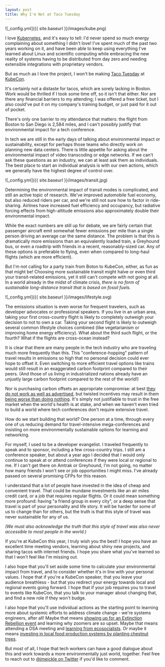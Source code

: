 ```yaml
---
layout: post
title: Why I'm Not at Taco Tuesday
---
```


![_config.yml]({{ site.baseurl }}/images/kube.png)

I love [Kubernetes](https://kubernetes.io/), and it's easy to tell: I'd never spend so much energy complaining about something I didn't love! I've spent much of the past two years working on it, and have been able to keep using everything I've learned about Linux and scientific computing while embracing the new reality of systems having to be distributed from day zero and needing extensible integrations with proprietary vendors.

But as much as I love the project, I won't be making [Taco Tuesday](https://kccncna19.sched.com/event-goers/6172742a809d943d43633001b4ff1ce5) at [KubeCon](https://events19.linuxfoundation.org/events/kubecon-cloudnativecon-north-america-2019/).
<!--more-->

 It's certainly not a distaste for tacos, which are sorely lacking in Boston. Work would be thrilled if I took some time off, so it isn't that either. Nor are there any financial barriers to my attending; I was offered a free ticket, but I also could've put it on my company's training budget, or just paid for it out of pocket.

There's only one barrier to my attendance that matters: the flight from Boston to San Diego is 2,584 miles, and I can't possibly justify that environmental impact for a tech conference.

In tech we are still in the early days of talking about environmental impact or sustainability, except for perhaps those teams who directly work on planning new data centers. There is little appetite for asking about the environmental impact of video transcoding or edge networks. If we can't ask these questions as an industry, we can at least ask them as individuals. The best place to start an individual analysis is with our own actions, which we generally have the highest degree of control over.

![_config.yml]({{ site.baseurl }}/images/transit.jpg)

Determining the environmental impact of transit modes is complicated, and still an active topic of research. We've improved automobile fuel economy, but also reduced riders per car, and we're still not sure how to factor in ride-sharing. Airlines have increased fuel efficiency and occupancy, but radiative forcing effects from high-altitude emissions also approximately double their environmental impact.

While the exact numbers are still up for debate, we are fairly certain that passenger aircraft emit somewhat fewer emissions per mile than a single person driving an average car the same distance. The problem is that this is dramatically more emissions than an equivalently loaded train, a Greyhound bus, or even a roadtrip with friends in a recent, reasonably-sized car. Any of these options is preferable to flying, even when compared to long-haul flights (which are more efficient).

But I'm not calling for a party train from Boton to KubeCon, either, as fun as that might be! Choosing more sustainable transit might halve or even third your transit-related emissions, yet it still can't compete with not going at all. In a world already in the midst of climate crisis, _there is no form of sustainable long-distance transit that is based on fossil fuels_.

![_config.yml]({{ site.baseurl }}/images/lifestyle.svg)

The emissions situation is even worse for frequent travelers, such as developer advocates or professional speakers. If you live in an urban area, taking your first cross-country flight is likely to completely outweigh your decision to not to own a car. Taking your second flight is likely to outweigh several common lifestyle choices combined (like vegetarianism or improving home energy efficiency). What about the third such flight, or the fourth? What if the flights are cross-ocean instead?

It is clear that there are many people in the tech industry who are traveling much more frequently than this. This "conference-hopping" pattern of travel results in emissions so high that no personal decision could ever hope to offset it. Even switching to more efficient travel options like trains would still result in an exaggerated carbon footprint compared to their peers. (And those of us living in industrialized nations already have an unjustly large carbon footprint compared to the rest of the world!)

Nor is purchasing carbon offsets an appropriate compromise: at best [they do not work as well as advertised](https://www.csmonitor.com/Environment/2010/0420/Buying-carbon-offsets-may-ease-eco-guilt-but-not-global-warming), but twisted incentives may result in them [being worse than doing nothing](https://features.propublica.org/brazil-carbon-offsets/inconvenient-truth-carbon-credits-dont-work-deforestation-redd-acre-cambodia/). It's simply not justifiable to trust in the free market when the world's health is at stake, and when we haven't even tried to build a world where tech conferences don't require extensive travel.

How do we start building that world? One person at a time, through every one of us reducing demand for travel-intensive mega-conferences and insisting on more environmentally sustainable options for learning and networking.

For myself, I used to be a developer evangelist. I traveled frequently to speak and to sponsor, including a few cross-country trips. I still am a conference speaker, but about a year ago I decided that I would only continue to speak at or attend conferences if they were local or regional to me. If I can't get there on Amtrak or Greyhound, I'm not going, no matter how many friends I won't see or job opportunities I might miss. I've already passed on several promising CFPs for this reason.

I understand that a lot of people have invested in the idea of cheap and convenient travel. That could be mundane investments like an air miles credit card, or a job that requires regular flights. Or it could mean something more profound: having "a friend group in every city", or a deep sense that travel is part of your personality and life story. It will be harder for some of us to change than for others, but the truth is that this style of travel was never sustainable for any of us.

_(We must also acknowledge the truth that this style of travel was also never accessible to most people in the world.)_

If you're at KubeCon this year, I truly wish you the best! I hope you have an excellent time meeting vendors, learning about shiny new projects, and sharing tacos with internet friends. I hope you share what you've learned so that I won't feel like I'm missing out.

I also hope that you'll set aside some time to calculate your environmental impact from travel, and to consider whether it's in line with your personal values. I hope that if you're a KubeCon speaker, that you leave your audience breathless - but that you redirect your energy towards local and regional events going forward. I hope that if your job requires you to travel to events like KubeCon, that you talk to your manager about changing that, and find a new role if they won't budge.

I also hope that you'll use individual actions as the starting point to learning more about systemic efforts to address climate change - we're systems engineers, after all! Maybe that means [showing up for an Extinction Rebellion event](https://rebellion.earth/act-now/local-groups/) and learning why zoomers are so upset. Maybe that means attending a DSA meeting and [learning from ecosocialists](https://www.dsausa.org/working-groups/ecosocialist-working-group/). Or maybe it means [investing in local food production systems by planting chestnut trees](https://twitter.com/buildsoil/status/1159754357669167104?lang=en).

But most of all, I hope that tech workers can have a good dialogue about this and work towards a more environmentally just world, together. Feel free to reach out to [@jmeickle on Twitter](https://twitter.com/jmeickle) if you'd like to comment.




